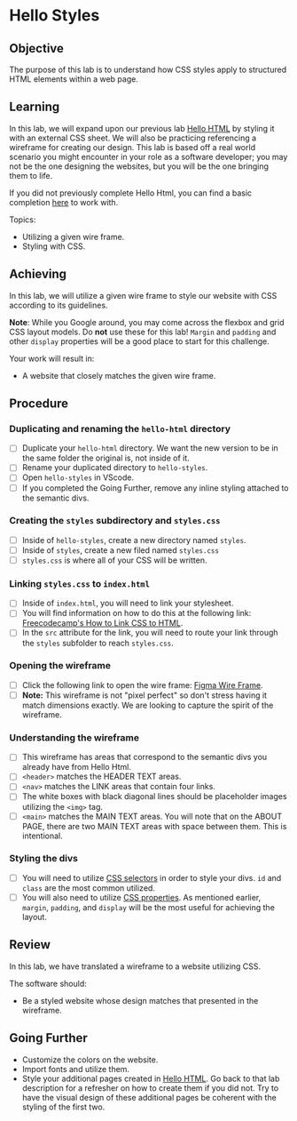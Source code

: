 # Hello Styles

## Objective

The purpose of this lab is to understand how CSS styles apply to structured HTML elements within a web page.

## Learning

In this lab, we will expand upon our previous lab [Hello HTML](https://online.uprighted.com/lessons/written/hello-html) by styling it with an external CSS sheet. We will also be practicing referencing a wireframe for creating our design. This lab is based off a real world scenario you might encounter in your role as a software developer; you may not be the one designing the websites, but you will be the one bringing them to life.

If you did not previously complete Hello Html, you can find a basic completion [here](https://replit.com/@limzkil/hello-html#index.html) to work with.

Topics:

- Utilizing a given wire frame.
- Styling with CSS.

## Achieving

In this lab, we will utilize a given wire frame to style our website with CSS according to its guidelines.

**Note**: While you Google around, you may come across the flexbox and grid CSS layout models. Do **not** use these for this lab! `Margin` and `padding` and other `display` properties will be a good place to start for this challenge.

Your work will result in:

- A website that closely matches the given wire frame.

## Procedure

### Duplicating and renaming the `hello-html` directory

- [ ] Duplicate your `hello-html` directory. We want the new version to be in the same folder the original is, not inside of it.
- [ ] Rename your duplicated directory to `hello-styles`.
- [ ] Open `hello-styles` in VScode.
- [ ] If you completed the Going Further, remove any inline styling attached to the semantic divs. 

### Creating the `styles` subdirectory and `styles.css`
- [ ] Inside of `hello-styles`, create a new directory named `styles`.
- [ ] Inside of `styles`, create a new filed named `styles.css`
- [ ] `styles.css` is where all of your CSS will be written.

### Linking `styles.css` to `index.html`
- [ ] Inside of `index.html`, you will need to link your stylesheet.
- [ ] You will find information on how to do this at the following link: [Freecodecamp's How to Link CSS to HTML](https://www.freecodecamp.org/news/external-css-stylesheets-how-to-link-css-to-html-and-import-into-head/).
- [ ] In the `src` attribute for the link, you will need to route your link through the `styles` subfolder to reach `styles.css`.

### Opening the wireframe

- [ ] Click the following link to open the wire frame: [Figma Wire Frame](https://www.figma.com/file/XfSzyWby8nkpIolSql6R4S/hello-styles-wireframe?node-id=0%3A1).
- [ ] **Note:** This wireframe is not "pixel perfect" so don't stress having it match dimensions exactly. We are looking to capture the spirit of the wireframe.

### Understanding the wireframe

- [ ] This wireframe has areas that correspond to the semantic divs you already have from Hello Html.
- [ ] `<header>` matches the HEADER TEXT areas.
- [ ] `<nav>` matches the LINK areas that contain four links.
- [ ] The white boxes with black diagonal lines should be placeholder images utilizing the `<img>` tag.
- [ ] `<main>` matches the MAIN TEXT areas. You will note that on the ABOUT PAGE, there are two MAIN TEXT areas with space between them. This is intentional.

### Styling the divs

- [ ] You will need to utilize [CSS selectors](https://developer.mozilla.org/en-US/docs/Web/CSS/CSS_Selectors) in order to style your divs. `id` and `class` are the most common utilized. 
- [ ] You will also need to utilize [CSS properties](https://developer.mozilla.org/en-US/docs/Web/CSS/CSS_Properties_Reference). As mentioned earlier, `margin`, `padding`, and `display` will be the most useful for achieving the layout.

## Review

In this lab, we have translated a wireframe to a website utilizing CSS.

The software should:

- Be a styled website whose design matches that presented in the wireframe.

## Going Further

- Customize the colors on the website.
- Import fonts and utilize them.
- Style your additional pages created in [Hello HTML](https://online.uprighted.com/lessons/written/hello-html). Go back to that lab description for a refresher on how to create them if you did not. Try to have the visual design of these additional pages be coherent with the styling of the first two.

